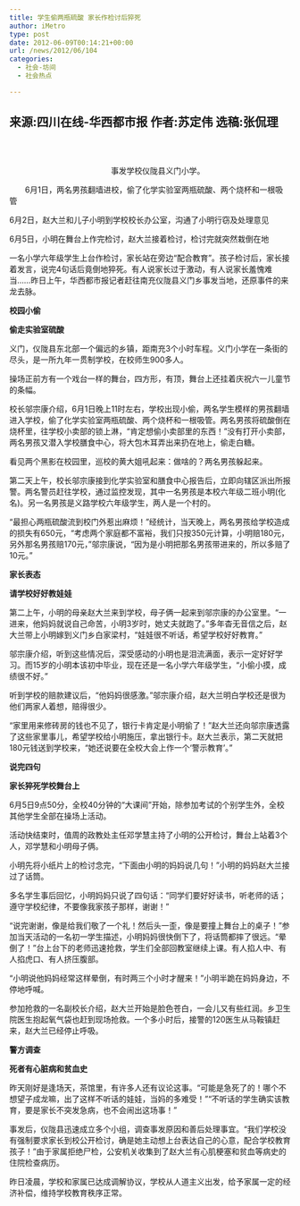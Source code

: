 ```yaml
---
title: 学生偷两瓶硫酸 家长作检讨后猝死
author: iMetro
type: post
date: 2012-06-09T00:14:21+00:00
url: /news/2012/06/104
categories:
  - 社会-坊间
  - 社会热点

---
```

## 来源:四川在线-华西都市报 作者:苏定伟 选稿:张侃理

<div id="zw">
  <p>
    &nbsp;
  </p>
  
  <p align="center">
    <img src="http://bigtu.eastday.com/img/201206/09/27/6024862758995178431.jpg" alt="" />
  </p>
  
  <p align="center">
    　　事发学校仪陇县义门小学。
  </p>
  
  <p>
    　　6月1日，两名男孩翻墙进校，偷了化学实验室两瓶硫酸、两个烧杯和一根吸管
  </p>
  
  <p>
    6月2日，赵大兰和儿子小明到学校校长办公室，沟通了小明行窃及处理意见
  </p>
  
  <p>
    6月5日，小明在舞台上作完检讨，赵大兰接着检讨，检讨完就突然栽倒在地
  </p>
  
  <p>
    一名小学六年级学生上台作检讨，家长站在旁边“配合教育”。孩子检讨后，家长接着发言，说完4句话后竟倒地猝死。有人说家长过于激动，有人说家长羞愧难当……昨日上午，华西都市报记者赶往南充仪陇县义门乡事发当地，还原事件的来龙去脉。
  </p>
  
  <p>
    <strong>校园小偷</strong>
  </p>
  
  <p>
    <strong>偷走实验室硫酸</strong>
  </p>
  
  <p>
    义门，仪陇县东北部一个偏远的乡镇，距南充3个小时车程。义门小学在一条街的尽头，是一所九年一贯制学校，在校师生900多人。
  </p>
  
  <p>
    操场正前方有一个戏台一样的舞台，四方形，有顶，舞台上还挂着庆祝六一儿童节的条幅。
  </p>
  
  <p>
    校长邬宗康介绍，6月1日晚上11时左右，学校出现小偷，两名学生模样的男孩翻墙进入学校，偷了化学实验室两瓶硫酸、两个烧杯和一根吸管。两名男孩将硫酸倒在烧杯里，往学校小卖部的锁上淋，“肯定想偷小卖部里的东西！”没有打开小卖部，两名男孩又潜入学校膳食中心，将大包木耳弄出来扔在地上，偷走白糖。
  </p>
  
  <p>
    看见两个黑影在校园里，巡校的黄大姐吼起来：做啥的？两名男孩躲起来。
  </p>
  
  <p>
    第二天上午，校长邬宗康接到化学实验室和膳食中心报告后，立即向辖区派出所报警。两名警员赶往学校，通过监控发现，其中一名男孩是本校六年级二班小明(化名)。另一名男孩是义路学校六年级学生，两人是一个村的。
  </p>
  
  <p>
    “最担心两瓶硫酸流到校门外惹出麻烦！”经统计，当天晚上，两名男孩给学校造成的损失有650元，“考虑两个家庭都不富裕，我们只按350元计算，小明赔180元，另外那名男孩赔170元，”邬宗康说，“因为是小明把那名男孩带进来的，所以多赔了10元。”
  </p>
  
  <p>
    <strong>家长表态</strong>
  </p>
  
  <p>
    <strong>请学校好好教娃娃</strong>
  </p>
  
  <p>
    第二上午，小明的母亲赵大兰来到学校，母子俩一起来到邬宗康的办公室里。“一进来，他妈妈就说自己命苦，小明3岁时，她丈夫就跑了。”多年杳无音信之后，赵大兰带上小明嫁到义门乡白家梁村，“娃娃很不听话，希望学校好好教育。”
  </p>
  
  <p>
    邬宗康介绍，听到这些情况后，深受感动的小明也是泪流满面，表示一定好好学习。而15岁的小明本该初中毕业，现在还是一名小学六年级学生，“小偷小摸，成绩很不好。”
  </p>
  
  <p>
    听到学校的赔款建议后，“他妈妈很感激。”邬宗康介绍，赵大兰明白学校还是很为他们两家人着想，赔得很少。
  </p>
  
  <p>
    “家里用来修砖房的钱也不见了，银行卡肯定是小明偷了！”赵大兰还向邬宗康透露了这些家里事儿，希望学校给小明施压，拿出银行卡。赵大兰表示，第二天就把180元钱送到学校来，“她还说要在全校大会上作一个‘警示教育’。”
  </p>
  
  <p>
    <strong>说完四句</strong>
  </p>
  
  <p>
    <strong>家长猝死学校舞台上</strong>
  </p>
  
  <p>
    6月5日9点50分，全校40分钟的“大课间”开始，除参加考试的个别学生外，全校其他学生全部在操场上活动。
  </p>
  
  <p>
    活动快结束时，值周的政教处主任邓学慧主持了小明的公开检讨，舞台上站着3个人，邓学慧和小明母子俩。
  </p>
  
  <p>
    小明先将小纸片上的检讨念完，“下面由小明的妈妈说几句！”小明的妈妈赵大兰接过了话筒。
  </p>
  
  <p>
    多名学生事后回忆，小明妈妈只说了四句话：“同学们要好好读书，听老师的话；遵守学校纪律，不要像我家孩子那样，谢谢！”
  </p>
  
  <p>
    “说完谢谢，像是给我们敬了一个礼！然后头一歪，像是要撞上舞台上的桌子！”参加当天活动的一名初一学生描述，小明妈妈很快倒下了，将话筒都摔了很远。“晕倒了！”台上台下的老师迅速抢救，学生们全部回教室继续上课。有人掐人中、有人掐虎口、有人挤压腹部。
  </p>
  
  <p>
    “小明说他妈妈经常这样晕倒，有时两三个小时才醒来！”小明半跪在妈妈身边，不停地呼喊。
  </p>
  
  <p>
    参加抢救的一名副校长介绍，赵大兰开始是脸色苍白，一会儿又有些红润。乡卫生院医生抱起氧气袋也赶到现场抢救。一个多小时后，接警的120医生从马鞍镇赶来，赵大兰已经停止呼吸。
  </p>
  
  <p>
    <strong>警方调查</strong>
  </p>
  
  <p>
    <strong>死者有心脏病和贫血史</strong>
  </p>
  
  <p>
    昨天刚好是逢场天，茶馆里，有许多人还有议论这事。“可能是急死了的！哪个不想望子成龙嘛，出了这样不听话的娃娃，当妈的多难受！”“不听话的学生确实该教育，要是家长不突发急病，也不会闹出这场事！”
  </p>
  
  <p>
    事发后，仪陇县迅速成立多个小组，调查事发原因和善后处理事宜。“我们学校没有强制要求家长到校公开检讨，确是她主动想上台表达自己的心意，配合学校教育孩子！”由于家属拒绝尸检，公安机关收集到了赵大兰有心肌梗塞和贫血等病史的住院检查病历。
  </p>
  
  <p>
    昨日凌晨，学校和家属已达成调解协议，学校从人道主义出发，给予家属一定的经济补偿，维持学校教育秩序正常。
  </p>
</div>